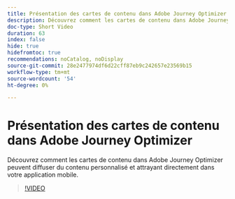 ```yaml
---
title: Présentation des cartes de contenu dans Adobe Journey Optimizer
description: Découvrez comment les cartes de contenu dans Adobe Journey Optimizer peuvent diffuser du contenu personnalisé et attrayant directement dans votre application mobile.
doc-type: Short Video
duration: 63
index: false
hide: true
hidefromtoc: true
recommendations: noCatalog, noDisplay
source-git-commit: 28e2477974df6d22cff87eb9c242657e23569b15
workflow-type: tm+mt
source-wordcount: '54'
ht-degree: 0%

---
```



# Présentation des cartes de contenu dans Adobe Journey Optimizer

Découvrez comment les cartes de contenu dans Adobe Journey Optimizer peuvent diffuser du contenu personnalisé et attrayant directement dans votre application mobile.

<!-- 62_S603_3442534_62_introduction-to-content-cards-in-adobe-journey-optimizer -->
>[!VIDEO](https://video.tv.adobe.com/v/3458206/?learn=on&enablevpops=true)
